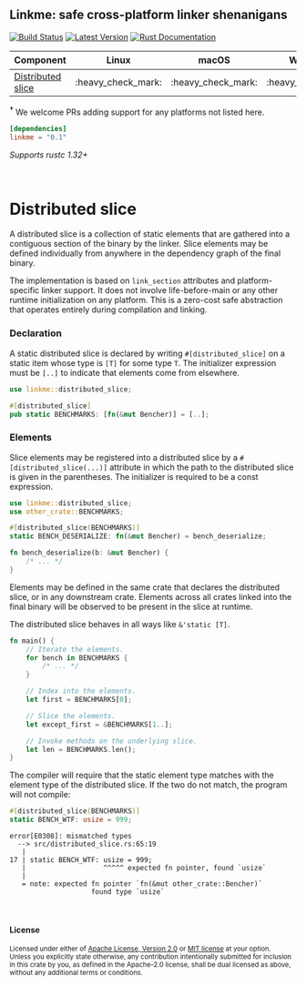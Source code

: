## Linkme: safe cross-platform linker shenanigans

[![Build Status](https://api.travis-ci.com/dtolnay/linkme.svg?branch=master)](https://travis-ci.com/dtolnay/linkme)
[![Latest Version](https://img.shields.io/crates/v/linkme.svg)](https://crates.io/crates/linkme)
[![Rust Documentation](https://img.shields.io/badge/api-rustdoc-blue.svg)](https://docs.rs/linkme)

| Component | Linux | macOS | Windows | Other...<sup>†</sup> |
|:---|:---:|:---:|:---:|:---:|
| [Distributed slice] | :heavy\_check\_mark: | :heavy\_check\_mark: | :heavy\_check\_mark: | |

<b><sup>†</sup></b> We welcome PRs adding support for any platforms not listed
here.

[Distributed slice]: #distributed-slice

```toml
[dependencies]
linkme = "0.1"
```

*Supports rustc 1.32+*

<br>

# Distributed slice

A distributed slice is a collection of static elements that are gathered into a
contiguous section of the binary by the linker. Slice elements may be defined
individually from anywhere in the dependency graph of the final binary.

The implementation is based on `link_section` attributes and platform-specific
linker support. It does not involve life-before-main or any other runtime
initialization on any platform. This is a zero-cost safe abstraction that
operates entirely during compilation and linking.

### Declaration

A static distributed slice is declared by writing `#[distributed_slice]` on a
static item whose type is `[T]` for some type `T`. The initializer expression
must be `[..]` to indicate that elements come from elsewhere.

```rust
use linkme::distributed_slice;

#[distributed_slice]
pub static BENCHMARKS: [fn(&mut Bencher)] = [..];
```

### Elements

Slice elements may be registered into a distributed slice by a
`#[distributed_slice(...)]` attribute in which the path to the distributed slice
is given in the parentheses. The initializer is required to be a const
expression.

```rust
use linkme::distributed_slice;
use other_crate::BENCHMARKS;

#[distributed_slice(BENCHMARKS)]
static BENCH_DESERIALIZE: fn(&mut Bencher) = bench_deserialize;

fn bench_deserialize(b: &mut Bencher) {
    /* ... */
}
```

Elements may be defined in the same crate that declares the distributed slice,
or in any downstream crate. Elements across all crates linked into the final
binary will be observed to be present in the slice at runtime.

The distributed slice behaves in all ways like `&'static [T]`.

```rust
fn main() {
    // Iterate the elements.
    for bench in BENCHMARKS {
        /* ... */
    }

    // Index into the elements.
    let first = BENCHMARKS[0];

    // Slice the elements.
    let except_first = &BENCHMARKS[1..];

    // Invoke methods on the underlying slice.
    let len = BENCHMARKS.len();
}
```

The compiler will require that the static element type matches with the element
type of the distributed slice. If the two do not match, the program will not
compile:

```rust
#[distributed_slice(BENCHMARKS)]
static BENCH_WTF: usize = 999;
```

```console
error[E0308]: mismatched types
  --> src/distributed_slice.rs:65:19
   |
17 | static BENCH_WTF: usize = 999;
   |                   ^^^^^ expected fn pointer, found `usize`
   |
   = note: expected fn pointer `fn(&mut other_crate::Bencher)`
                    found type `usize`
```

<br>

#### License

<sup>
Licensed under either of <a href="LICENSE-APACHE">Apache License, Version
2.0</a> or <a href="LICENSE-MIT">MIT license</a> at your option.
</sup>

<br>

<sub>
Unless you explicitly state otherwise, any contribution intentionally submitted
for inclusion in this crate by you, as defined in the Apache-2.0 license, shall
be dual licensed as above, without any additional terms or conditions.
</sub>
